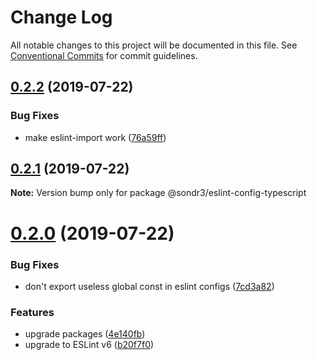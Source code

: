 # Change Log

All notable changes to this project will be documented in this file.
See [Conventional Commits](https://conventionalcommits.org) for commit guidelines.

## [0.2.2](https://github.com/sondr3/frontend-config/compare/@sondr3/eslint-config-typescript@0.2.1...@sondr3/eslint-config-typescript@0.2.2) (2019-07-22)


### Bug Fixes

* make eslint-import work ([76a59ff](https://github.com/sondr3/frontend-config/commit/76a59ff))





## [0.2.1](https://github.com/sondr3/frontend-config/compare/@sondr3/eslint-config-typescript@0.2.0...@sondr3/eslint-config-typescript@0.2.1) (2019-07-22)

**Note:** Version bump only for package @sondr3/eslint-config-typescript





# [0.2.0](https://github.com/sondr3/frontend-config/compare/@sondr3/eslint-config-typescript@0.1.3...@sondr3/eslint-config-typescript@0.2.0) (2019-07-22)


### Bug Fixes

* don't export useless global const in eslint configs ([7cd3a82](https://github.com/sondr3/frontend-config/commit/7cd3a82))


### Features

* upgrade packages ([4e140fb](https://github.com/sondr3/frontend-config/commit/4e140fb))
* upgrade to ESLint v6 ([b20f7f0](https://github.com/sondr3/frontend-config/commit/b20f7f0))
